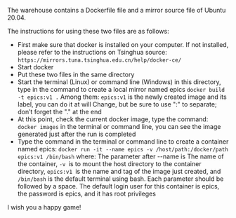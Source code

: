 The warehouse contains a Dockerfile file and a mirror source file of Ubuntu 20.04. 

The instructions for using these two files are as follows:

- First make sure that docker is installed on your computer. If not installed, please refer to the instructions on Tsinghua source: `https://mirrors.tuna.tsinghua.edu.cn/help/docker-ce/`
- Start docker
- Put these two files in the same directory
- Start the terminal (Linux) or command line (Windows) in this directory, type in the command to create a local mirror named epics `docker build -t epics:v1 .` 
    Among them: `epics:v1` is the newly created image and its label, you can do it at will Change, but be sure to use ":" to separate; don’t forget the "." at the end
- At this point, check the current docker image, type the command: `docker images` in the terminal or command line, you can see the image generated just after the run is completed
- Type the command in the terminal or command line to create a container named epics: ` docker run -it --name epics -v /host/path:/docker/path epics:v1 /bin/bash `
    where: The parameter after --name is The name of the container, `-v `is to mount the host directory to the container directory, `epics:v1 `is the name and tag of the image just created, and `/bin/bash` is the default terminal using bash. Each parameter should be followed by a space. The default login user for this container is epics, the password is epics, and it has root privileges

I wish you a happy game!